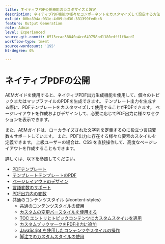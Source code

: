 ```yaml
---
title: ネイティブPDF公開機能のカスタマイズと設定
description: ネイティブPDF機能の様々なコンポーネントをカスタマイズして設定する方法を説明します。
exl-id: 00bc894a-031e-4d09-bd30-331399fedbc8
feature: Output Generation
role: Admin
level: Experienced
source-git-commit: 0513ecac38840a4cc649758bd1180edff1f8aed1
workflow-type: tm+mt
source-wordcount: '195'
ht-degree: 0%

---
```


# ネイティブPDFの公開

AEMガイドを使用すると、ネイティブPDF出力生成機能を使用して、個々のトピックまたはマップファイルのPDFを生成できます。 テンプレート出力を生成する際に、PDFテンプレートをカスタマイズして使用することがPDFできます。 ページレイアウトを作成およびデザインして、必要に応じてPDF出力に様々なセクションを表示できます。

また、AEMガイドは、ローカライズされた文字列を定義するのに役立つ言語変数もサポートしています。 また、PDF出力に存在する様々な要素のスタイルを定義できます。 上級ユーザーの場合は、CSS を直接操作して、高度なページレイアウトを作成することもできます。


詳しくは、以下を参照してください。
* [PDFテンプレート](../native-pdf/pdf-template.md)
* [テンプレートテンプレートのPDF](../native-pdf/components-pdf-template.md)
* [ページレイアウトのデザイン](../native-pdf/design-page-layout.md)
* [言語変数のサポート](../native-pdf/native-pdf-language-variables.md)
* [PDF出力内の変数](../native-pdf/native-pdf-variables.md)
* 共通のコンテンツスタイル {#content-styles}
   * [共通のコンテンツスタイルの使用](../native-pdf/stylesheet.md)
   * [カスタムの変更バースタイルを使用する](../native-pdf/change-bar-style.md)
   * [TOC エントリとトピックコンテンツにカスタムスタイルを適用](../native-pdf/custom-style-toc.md)
   * [カスタムブックマークをPDF出力に追加](../native-pdf/add-custom-bookmark.md)
   * [JavaScript を使用したコンテンツやスタイルの操作](../native-pdf/use-javascript-content-style.md)
   * [脚注でのカスタムスタイルの使用](../native-pdf/footnote-number-style.md)
